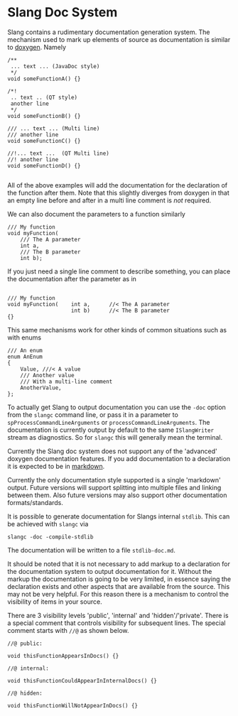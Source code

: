 Slang Doc System 
================

Slang contains a rudimentary documentation generation system. The mechanism used to mark up elements of source as documentation is similar to [doxygen](https://www.doxygen.nl/manual/docblocks.html). Namely

```
/**
 ... text ... (JavaDoc style)
 */
void someFunctionA() {} 
 
/*!
 .. text .. (QT style)
 another line
 */ 
void someFunctionB() {} 
 
/// ... text ... (Multi line)
/// another line
void someFunctionC() {}
 
//!... text ...  (QT Multi line)
//! another line
void someFunctionD() {}
 
```
 
All of the above examples will add the documentation for the declaration of the function after them. Note that this slightly diverges from doxygen in that an empty line before and after in a multi line comment is *not* required.

We can also document the parameters to a function similarly

```
/// My function
void myFunction(
    /// The A parameter 
    int a, 
    /// The B parameter
    int b);
```

If you just need a single line comment to describe something, you can place the documentation after the parameter as in

```

/// My function
void myFunction(    int a,      //< The A parameter     
                    int b)      //< The B parameter
{}
```

This same mechanisms work for other kinds of common situations such as with enums 

```
/// An enum
enum AnEnum
{
    Value, ///< A value
    /// Another value
    /// With a multi-line comment
    AnotherValue,
};
```

To actually get Slang to output documentation you can use the `-doc` option from the `slangc` command line, or pass it in a parameter to `spProcessCommandLineArguments` or `processCommandLineArguments`. The documentation is currently output by default to the same `ISlangWriter` stream as diagnostics. So for `slangc` this will generally mean the terminal. 

Currently the Slang doc system does not support any of the 'advanced' doxygen documentation features. If you add documentation to a declaration it is expected to be in [markdown](https://guides.github.com/features/mastering-markdown/). 

Currently the only documentation style supported is a single 'markdown' output. Future versions will support splitting into multiple files and linking between them. Also future versions may also support other documentation formats/standards.

It is possible to generate documentation for Slangs internal `stdlib`. This can be achieved with `slangc` via

```
slangc -doc -compile-stdlib
```

The documentation will be written to a file `stdlib-doc.md`.

It should be noted that it is not necessary to add markup to a declaration for the documentation system to output documentation for it. Without the markup the documentation is going to be very limited, in essence saying the declaration exists and other aspects that are available from the source. This may not be very helpful. For this reason there is a mechanism to control the visibility of items in your source. 

There are 3 visibility levels 'public', 'internal' and 'hidden'/'private'. There is a special comment that controls visibility for subsequent lines. The special comment starts with `//@` as shown below.

```
//@ public:

void thisFunctionAppearsInDocs() {}

//@ internal:

void thisFunctionCouldAppearInInternalDocs() {}

//@ hidden:

void thisFunctionWillNotAppearInDocs() {}
```


